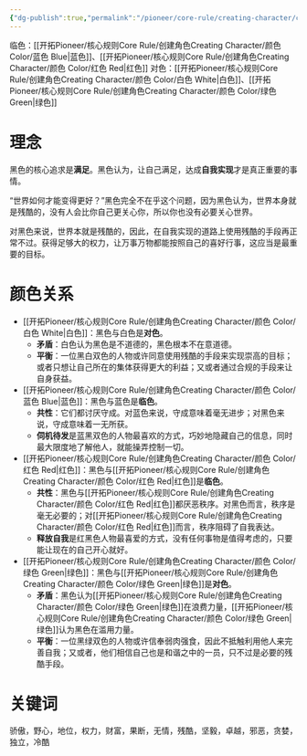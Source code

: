 ```yaml
---
{"dg-publish":true,"permalink":"/pioneer/core-rule/creating-character/color/black/"}
---
```


临色：[[开拓Pioneer/核心规则Core Rule/创建角色Creating Character/颜色 Color/蓝色 Blue\|蓝色]]、[[开拓Pioneer/核心规则Core Rule/创建角色Creating Character/颜色 Color/红色 Red\|红色]]
对色：[[开拓Pioneer/核心规则Core Rule/创建角色Creating Character/颜色 Color/白色 White\|白色]]、[[开拓Pioneer/核心规则Core Rule/创建角色Creating Character/颜色 Color/绿色 Green\|绿色]]

# 理念
黑色的核心追求是**满足**。黑色认为，让自己满足，达成**自我实现**才是真正重要的事情。

“世界如何才能变得更好？”黑色完全不在乎这个问题，因为黑色认为，世界本身就是残酷的，没有人会比你自己更关心你，所以你也没有必要关心世界。

对黑色来说，世界本就是残酷的，因此，在自我实现的道路上使用残酷的手段再正常不过。获得足够大的权力，让万事万物都能按照自己的喜好行事，这应当是最重要的目标。

# 颜色关系
- [[开拓Pioneer/核心规则Core Rule/创建角色Creating Character/颜色 Color/白色 White\|白色]]：黑色与白色是**对色**。
	- **矛盾**：白色认为黑色是不道德的，黑色根本不在意道德。
	- **平衡**：一位黑白双色的人物或许同意使用残酷的手段来实现崇高的目标；或者只想让自己所在的集体获得更大的利益；又或者通过合规的手段来让自身获益。
- [[开拓Pioneer/核心规则Core Rule/创建角色Creating Character/颜色 Color/蓝色 Blue\|蓝色]]：黑色与蓝色是**临色**。
	- **共性**：它们都讨厌守成。对蓝色来说，守成意味着毫无进步；对黑色来说，守成意味着一无所获。
	- **伺机待发**是蓝黑双色的人物最喜欢的方式，巧妙地隐藏自己的信息，同时最大限度地了解他人，就能操弄控制一切。
- [[开拓Pioneer/核心规则Core Rule/创建角色Creating Character/颜色 Color/红色 Red\|红色]]：黑色与[[开拓Pioneer/核心规则Core Rule/创建角色Creating Character/颜色 Color/红色 Red\|红色]]是**临色**。
	- **共性**：黑色与[[开拓Pioneer/核心规则Core Rule/创建角色Creating Character/颜色 Color/红色 Red\|红色]]都厌恶秩序。对黑色而言，秩序是毫无必要的；对[[开拓Pioneer/核心规则Core Rule/创建角色Creating Character/颜色 Color/红色 Red\|红色]]而言，秩序阻碍了自我表达。
	- **释放自我**是红黑色人物最喜爱的方式，没有任何事物是值得考虑的，只要能让现在的自己开心就好。
- [[开拓Pioneer/核心规则Core Rule/创建角色Creating Character/颜色 Color/绿色 Green\|绿色]]：黑色与[[开拓Pioneer/核心规则Core Rule/创建角色Creating Character/颜色 Color/绿色 Green\|绿色]]是**对色**。
	- **矛盾**：黑色认为[[开拓Pioneer/核心规则Core Rule/创建角色Creating Character/颜色 Color/绿色 Green\|绿色]]在浪费力量，[[开拓Pioneer/核心规则Core Rule/创建角色Creating Character/颜色 Color/绿色 Green\|绿色]]认为黑色在滥用力量。
	- **平衡**：一位黑绿双色的人物或许信奉弱肉强食，因此不抵触利用他人来完善自我；又或者，他们相信自己也是和谐之中的一员，只不过是必要的残酷手段。

# 关键词
骄傲，野心，地位，权力，财富，果断，无情，残酷，坚毅，卓越，邪恶，贪婪，独立，冷酷